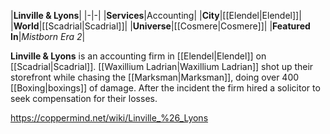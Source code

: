 |**Linville & Lyons**|
|-|-|
|**Services**|Accounting|
|**City**|[[Elendel\|Elendel]]|
|**World**|[[Scadrial\|Scadrial]]|
|**Universe**|[[Cosmere\|Cosmere]]|
|**Featured In**|*Mistborn Era 2*|

**Linville & Lyons** is an accounting firm in [[Elendel\|Elendel]] on [[Scadrial\|Scadrial]].
[[Waxillium Ladrian\|Waxillium Ladrian]] shot up their storefront while chasing the [[Marksman\|Marksman]], doing over 400 [[Boxing\|boxings]] of damage. After the incident the firm hired a solicitor to seek compensation for their losses.



https://coppermind.net/wiki/Linville_%26_Lyons